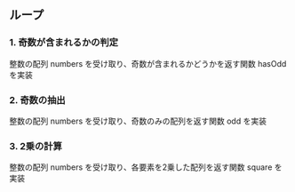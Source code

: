 ## ループ

### 1. 奇数が含まれるかの判定

整数の配列 numbers を受け取り、奇数が含まれるかどうかを返す関数 hasOdd を実装

### 2. 奇数の抽出

整数の配列 numbers を受け取り、奇数のみの配列を返す関数 odd を実装

### 3. 2乗の計算

整数の配列 numbers を受け取り、各要素を2乗した配列を返す関数 square を実装
